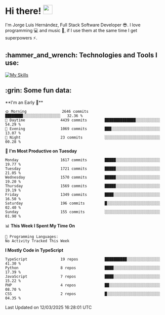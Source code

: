 <h1 align="left">
 <abc>
  <br>Hi there! <img src="https://user-images.githubusercontent.com/42378118/110234147-e3259600-7f4e-11eb-95be-0c4047144dea.gif" width="30"><br>
 </abc>
</h1>

I'm Jorge Luis Hernández, Full Stack Software Developer :sunglasses:. I love programming :computer: and music :musical_score:, if I use them at the same time I get superpowers :zap:. 


<h2 align="left">:hammer_and_wrench: Technologies and Tools I use:</h2>

[![My Skills](https://skillicons.dev/icons?i=js,ts,html,css,py,vue,react,next,nest,postgres,mysql)](https://skillicons.dev)

<h2 align="left">:grin: Some fun data:</h2>
<!--START_SECTION:waka-->
**I'm an Early 🐤** 

```text
🌞 Morning                2646 commits        ████████░░░░░░░░░░░░░░░░░   32.36 % 
🌆 Daytime                4439 commits        ██████████████░░░░░░░░░░░   54.29 % 
🌃 Evening                1069 commits        ███░░░░░░░░░░░░░░░░░░░░░░   13.07 % 
🌙 Night                  23 commits          ░░░░░░░░░░░░░░░░░░░░░░░░░   00.28 % 
```
📅 **I'm Most Productive on Tuesday** 

```text
Monday                   1617 commits        █████░░░░░░░░░░░░░░░░░░░░   19.77 % 
Tuesday                  1721 commits        █████░░░░░░░░░░░░░░░░░░░░   21.05 % 
Wednesday                1570 commits        █████░░░░░░░░░░░░░░░░░░░░   19.20 % 
Thursday                 1569 commits        █████░░░░░░░░░░░░░░░░░░░░   19.19 % 
Friday                   1349 commits        ████░░░░░░░░░░░░░░░░░░░░░   16.50 % 
Saturday                 196 commits         █░░░░░░░░░░░░░░░░░░░░░░░░   02.40 % 
Sunday                   155 commits         ░░░░░░░░░░░░░░░░░░░░░░░░░   01.90 % 
```


📊 **This Week I Spent My Time On** 

```text
💬 Programming Languages: 
No Activity Tracked This Week
```

**I Mostly Code in TypeScript** 

```text
TypeScript               19 repos            ██████████░░░░░░░░░░░░░░░   41.30 % 
Python                   8 repos             ████░░░░░░░░░░░░░░░░░░░░░   17.39 % 
JavaScript               7 repos             ████░░░░░░░░░░░░░░░░░░░░░   15.22 % 
PHP                      4 repos             ██░░░░░░░░░░░░░░░░░░░░░░░   08.70 % 
CSS                      2 repos             █░░░░░░░░░░░░░░░░░░░░░░░░   04.35 % 
```




 Last Updated on 12/03/2025 16:28:01 UTC
<!--END_SECTION:waka-->

